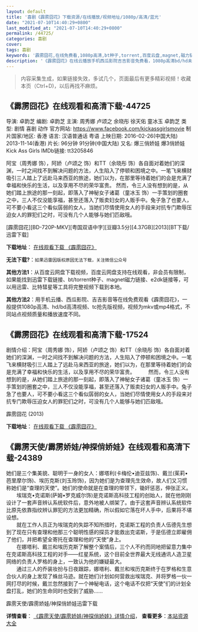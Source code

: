 ```yaml
---
layout: default
title: '喜剧《霹雳囧花》下载资源/在线播放/视频地址/1080p/高清/蓝光'
date: "2021-07-10T14:40:29+0800"
last_modified_at: "2021-07-10T14:40:29+0800"
permalink: /44725/
categories: 喜剧
cover:
tags: 喜剧
keywords: '霹雳囧花,在线免费看,1080p高清,bt种子,torrent,百度云盘,magnet,磁力链,迅雷下载资源'
description: '《霹雳囧花》在线云播放手机西瓜影院吉吉影音免费看，1080p高清bd/hd未删减完整版和tc抢先枪版，mkv/mp4格式，附带bt/torrent种子、magnet/磁力链、百度云盘、网盘资源迅雷下载链接'
---
```


>内容采集生成，如果链接失效，多试几个，页面最后有更多精彩视频！收藏本页（Ctrl+D)，以后再找不麻烦。


## 《霹雳囧花》在线观看和高清下载-44725

导演: 卓韵芝 编剧: 卓韵芝 主演: 周秀娜 卢颂之 余晓彤 徐天佑 童冰玉 卓韵芝 类型: 剧情 喜剧 动作 官方网站: https://www.facebook.com/kickassgirlsmovie 制片国家/地区: 香港 语言: 汉语普通话 粤语 上映日期: 2016-02-26(中国大陆) 2013-11-14(香港) 片长: 96分钟 91分钟(中国大陆) 又名: 爆三俏娇娃 爆3俏娇娃 Kick Ass Girls IMDb链接: tt3205846

阿宝（周秀娜 饰），阿娇（卢颂之 饰）和TT（余晓彤 饰）各自面对着她们的深渊，一时之间找不到解决问题的方法，人生陷入了停顿和困境之中。一笔飞来横财吸引三人踏上了远赴马来西亚的旅途，她们以为，在那里等待着她们的会是充满了幸福和快乐的生活，以及享用不尽的荣华富贵。 然而，令三人没有想到的是，从她们踏上旅途的那一刻起，即落入了神秘女子诸葛（童冰玉 饰）一手策划的圈套之中，三人不仅没能享福，甚至还落入了贩卖妇女的人贩手中。兔子急了也要人，可不要小看这三个看似孱弱的女人，当她们尽情使用女人的手段来对抗专门欺辱压迫女人的罪犯们之时，可没有几个人能够与她们匹敌哦。


[霹雳囧花][BD-720P-MKV][粤国双语中字][豆瓣3.5分][4.37GB][2013][BT下载/迅雷下载]

**下载地址**： [在线观看下载 《霹雳囧花》](https://www.btdx8.com/torrent/kick_ass_girls_2013.html) 


**无法下载?**：`如果迅雷因版权原因无法下载，关注微信公众号 `

**其他方法1**：从百度云网盘下载视频，百度云网盘支持在线观看，非会员有限制，如果能找到迅雷下载链接、bt/torrent种子、magnet磁力链接、e2dk链接等，可以用迅雷、比特彗星等工具将完整视频下载到本地。

**其他方法2**：用手机云播、西瓜影院、吉吉影音等在线免费观看《霹雳囧花》，一般提供1080p高清、hd/bd高清视频、tc抢先版视频，视频为mkv或mp4格式，不同站点视频质量和播放速度不同。


## 《霹雳囧花》在线观看和高清下载-17524

剧情介绍：阿宝（周秀娜 饰），阿娇（卢颂之 饰）和TT（余晓彤 饰）各自面对着她们的深渊，一时之间找不到解决问题的方法，人生陷入了停顿和困境之中。一笔飞来横财吸引三人踏上了远赴马来西亚的旅途，她们以为，在那里等待着她们的会是充满了幸福和快乐的生活，以及享用不尽的荣华富贵。   　　然而，令三人没有想到的是，从她们踏上旅途的那一刻起，即落入了神秘女子诸葛（童冰玉 饰）一手策划的圈套之中，三人不仅没能享福，甚至还落入了贩卖妇女的人贩手中。兔子急了也要人，可不要小看这三个看似孱弱的女人，当她们尽情使用女人的手段来对抗专门欺辱压迫女人的罪犯们之时，可没有几个人能够与她们匹敌哦。


霹雳囧花 (2013)

**下载地址**： [在线观看下载 《霹雳囧花》](https://www.btbtdy.me/btdy/dy3550.html) 


## 《霹雳天使/霹雳娇娃/神探俏娇娃》在线观看和高清下载-24389

她们是三个集美貌、聪明于一身的女人：娜塔利(卡梅伦&bull;迪亚兹饰)、戴兰(茱莉•芭里摩尔饰)、埃历克斯(刘玉玲饰)，因为她们是为查理先生效命，故人们又习惯称她们是“查理的天使&rdquo;。她们的使命就是在查理的带领下，锄奸惩恶，伸张正义。<br />　　埃瑞克&bull;克诺斯(萨姆•罗克威尔饰)是克诺斯高科技工程的创始人，就在他刚刚设计了一套声音辨认系统软件后，意外地被人绑架了。由于这套声音辨认系统软件比原先依靠指纹辨认罪犯的方法更加精确，所以假如它落在坏人手中，后果将不堪设想。<br />　　就在工作人员正为埃瑞克的失踪不知所措时，克诺斯工程的负责人伍德先生想到了现在只有查理和他那三个聪明性感的探员才能救出克诺斯，于是伍德立即雇佣了他们，并把希望全寄托在查理和他的“天使”身上。<br />　　在娜塔利、戴兰和埃历克斯了解整个案情后，三个人不约而同地把留意力集中在克诺斯高科技工程的对手&mdash;—红星系统，这个目前全世界最大无线通讯人造卫星网络的负责人罗格的身上，一致认为他的嫌疑最大。<br />　　通过三人的乔装妆扮与日夜跟踪，娜塔利、戴兰和埃历克斯终于在罗格和生意合伙人的身上发现了蛛丝马迹。就在她们计划如何营救出埃瑞克、并将罗格一伙一网打尽的时候，戴兰忽然接到了一个神秘电话，这个电话不仅把&ldquo;天使”们的计划全盘打乱，她们的生命同时也受到了威胁……


霹雳天使/霹雳娇娃/神探俏娇娃迅雷下载

**详情查看**： [《霹雳天使/霹雳娇娃/神探俏娇娃》详情介绍](/movie/24389/)， **查看更多**：[本站资源大全](/movie/t/all/)

